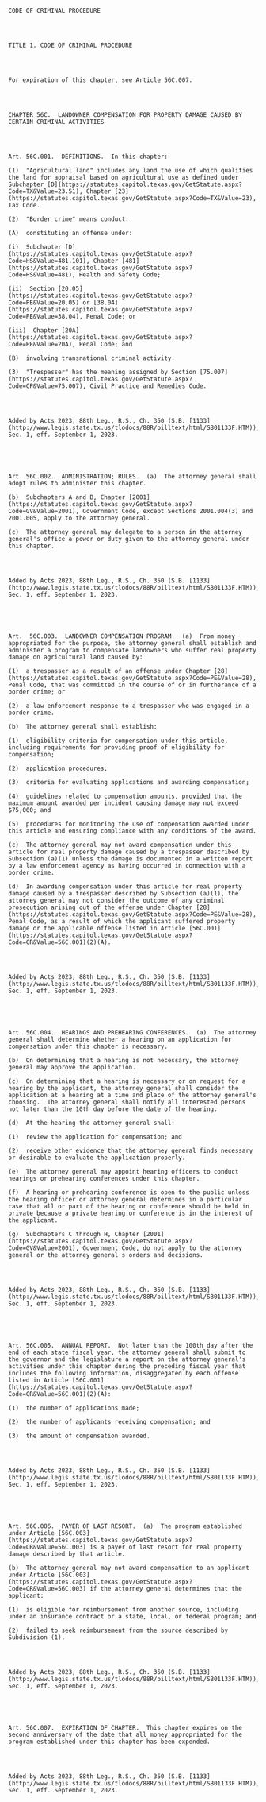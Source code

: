 ﻿
    
    
    	
    					
    
    
    CODE OF CRIMINAL PROCEDURE
    
      
    
    
    TITLE 1. CODE OF CRIMINAL PROCEDURE
    
      
    
    
    For expiration of this chapter, see Article 56C.007.
    
      
    
    
    CHAPTER 56C.  LANDOWNER COMPENSATION FOR PROPERTY DAMAGE CAUSED BY CERTAIN CRIMINAL ACTIVITIES
    
      
    
    
    Art. 56C.001.  DEFINITIONS.  In this chapter:
    
    (1)  "Agricultural land" includes any land the use of which qualifies the land for appraisal based on agricultural use as defined under Subchapter [D](https://statutes.capitol.texas.gov/GetStatute.aspx?Code=TX&Value=23.51), Chapter [23](https://statutes.capitol.texas.gov/GetStatute.aspx?Code=TX&Value=23), Tax Code.
    
    (2)  "Border crime" means conduct:
    
    (A)  constituting an offense under:
    
    (i)  Subchapter [D](https://statutes.capitol.texas.gov/GetStatute.aspx?Code=HS&Value=481.101), Chapter [481](https://statutes.capitol.texas.gov/GetStatute.aspx?Code=HS&Value=481), Health and Safety Code;
    
    (ii)  Section [20.05](https://statutes.capitol.texas.gov/GetStatute.aspx?Code=PE&Value=20.05) or [38.04](https://statutes.capitol.texas.gov/GetStatute.aspx?Code=PE&Value=38.04), Penal Code; or
    
    (iii)  Chapter [20A](https://statutes.capitol.texas.gov/GetStatute.aspx?Code=PE&Value=20A), Penal Code; and
    
    (B)  involving transnational criminal activity.
    
    (3)  "Trespasser" has the meaning assigned by Section [75.007](https://statutes.capitol.texas.gov/GetStatute.aspx?Code=CP&Value=75.007), Civil Practice and Remedies Code.
    
    
    
    
    Added by Acts 2023, 88th Leg., R.S., Ch. 350 (S.B. [1133](http://www.legis.state.tx.us/tlodocs/88R/billtext/html/SB01133F.HTM)), Sec. 1, eff. September 1, 2023.
    
    
    
    
    
    Art. 56C.002.  ADMINISTRATION; RULES.  (a)  The attorney general shall adopt rules to administer this chapter.
    
    (b)  Subchapters A and B, Chapter [2001](https://statutes.capitol.texas.gov/GetStatute.aspx?Code=GV&Value=2001), Government Code, except Sections 2001.004(3) and 2001.005, apply to the attorney general.
    
    (c)  The attorney general may delegate to a person in the attorney general's office a power or duty given to the attorney general under this chapter.
    
    
    
    
    Added by Acts 2023, 88th Leg., R.S., Ch. 350 (S.B. [1133](http://www.legis.state.tx.us/tlodocs/88R/billtext/html/SB01133F.HTM)), Sec. 1, eff. September 1, 2023.
    
    
    
    
    
    Art.  56C.003.  LANDOWNER COMPENSATION PROGRAM.  (a)  From money appropriated for the purpose, the attorney general shall establish and administer a program to compensate landowners who suffer real property damage on agricultural land caused by:
    
    (1)  a trespasser as a result of an offense under Chapter [28](https://statutes.capitol.texas.gov/GetStatute.aspx?Code=PE&Value=28), Penal Code, that was committed in the course of or in furtherance of a border crime; or
    
    (2)  a law enforcement response to a trespasser who was engaged in a border crime.
    
    (b)  The attorney general shall establish:
    
    (1)  eligibility criteria for compensation under this article, including requirements for providing proof of eligibility for compensation;
    
    (2)  application procedures;
    
    (3)  criteria for evaluating applications and awarding compensation;
    
    (4)  guidelines related to compensation amounts, provided that the maximum amount awarded per incident causing damage may not exceed $75,000; and
    
    (5)  procedures for monitoring the use of compensation awarded under this article and ensuring compliance with any conditions of the award.
    
    (c)  The attorney general may not award compensation under this article for real property damage caused by a trespasser described by Subsection (a)(1) unless the damage is documented in a written report by a law enforcement agency as having occurred in connection with a border crime.
    
    (d)  In awarding compensation under this article for real property damage caused by a trespasser described by Subsection (a)(1), the attorney general may not consider the outcome of any criminal prosecution arising out of the offense under Chapter [28](https://statutes.capitol.texas.gov/GetStatute.aspx?Code=PE&Value=28), Penal Code, as a result of which the applicant suffered property damage or the applicable offense listed in Article [56C.001](https://statutes.capitol.texas.gov/GetStatute.aspx?Code=CR&Value=56C.001)(2)(A).
    
    
    
    
    Added by Acts 2023, 88th Leg., R.S., Ch. 350 (S.B. [1133](http://www.legis.state.tx.us/tlodocs/88R/billtext/html/SB01133F.HTM)), Sec. 1, eff. September 1, 2023.
    
    
    
    
    
    Art. 56C.004.  HEARINGS AND PREHEARING CONFERENCES.  (a)  The attorney general shall determine whether a hearing on an application for compensation under this chapter is necessary.
    
    (b)  On determining that a hearing is not necessary, the attorney general may approve the application.
    
    (c)  On determining that a hearing is necessary or on request for a hearing by the applicant, the attorney general shall consider the application at a hearing at a time and place of the attorney general's choosing.  The attorney general shall notify all interested persons not later than the 10th day before the date of the hearing.
    
    (d)  At the hearing the attorney general shall:
    
    (1)  review the application for compensation; and
    
    (2)  receive other evidence that the attorney general finds necessary or desirable to evaluate the application properly.
    
    (e)  The attorney general may appoint hearing officers to conduct hearings or prehearing conferences under this chapter.
    
    (f)  A hearing or prehearing conference is open to the public unless the hearing officer or attorney general determines in a particular case that all or part of the hearing or conference should be held in private because a private hearing or conference is in the interest of the applicant.
    
    (g)  Subchapters C through H, Chapter [2001](https://statutes.capitol.texas.gov/GetStatute.aspx?Code=GV&Value=2001), Government Code, do not apply to the attorney general or the attorney general's orders and decisions.
    
    
    
    
    Added by Acts 2023, 88th Leg., R.S., Ch. 350 (S.B. [1133](http://www.legis.state.tx.us/tlodocs/88R/billtext/html/SB01133F.HTM)), Sec. 1, eff. September 1, 2023.
    
    
    
    
    
    Art. 56C.005.  ANNUAL REPORT.  Not later than the 100th day after the end of each state fiscal year, the attorney general shall submit to the governor and the legislature a report on the attorney general's activities under this chapter during the preceding fiscal year that includes the following information, disaggregated by each offense listed in Article [56C.001](https://statutes.capitol.texas.gov/GetStatute.aspx?Code=CR&Value=56C.001)(2)(A):
    
    (1)  the number of applications made; 
    
    (2)  the number of applicants receiving compensation; and 
    
    (3)  the amount of compensation awarded.
    
    
    
    
    Added by Acts 2023, 88th Leg., R.S., Ch. 350 (S.B. [1133](http://www.legis.state.tx.us/tlodocs/88R/billtext/html/SB01133F.HTM)), Sec. 1, eff. September 1, 2023.
    
    
    
    
    
    Art. 56C.006.  PAYER OF LAST RESORT.  (a)  The program established under Article [56C.003](https://statutes.capitol.texas.gov/GetStatute.aspx?Code=CR&Value=56C.003) is a payer of last resort for real property damage described by that article. 
    
    (b)  The attorney general may not award compensation to an applicant under Article [56C.003](https://statutes.capitol.texas.gov/GetStatute.aspx?Code=CR&Value=56C.003) if the attorney general determines that the applicant:
    
    (1)  is eligible for reimbursement from another source, including under an insurance contract or a state, local, or federal program; and
    
    (2)  failed to seek reimbursement from the source described by Subdivision (1).
    
    
    
    
    Added by Acts 2023, 88th Leg., R.S., Ch. 350 (S.B. [1133](http://www.legis.state.tx.us/tlodocs/88R/billtext/html/SB01133F.HTM)), Sec. 1, eff. September 1, 2023.
    
    
    
    
    
    Art. 56C.007.  EXPIRATION OF CHAPTER.  This chapter expires on the second anniversary of the date that all money appropriated for the program established under this chapter has been expended.
    
    
    
    
    Added by Acts 2023, 88th Leg., R.S., Ch. 350 (S.B. [1133](http://www.legis.state.tx.us/tlodocs/88R/billtext/html/SB01133F.HTM)), Sec. 1, eff. September 1, 2023.
    
    
    
    
    				
